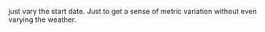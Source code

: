 just vary the start date. Just to get a sense of metric variation without even varying the weather.
